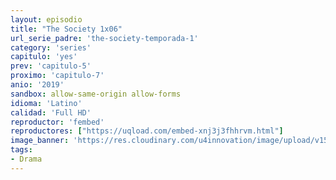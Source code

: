 ```yaml
---
layout: episodio
title: "The Society 1x06"
url_serie_padre: 'the-society-temporada-1'
category: 'series'
capitulo: 'yes'
prev: 'capitulo-5'
proximo: 'capitulo-7'
anio: '2019'
sandbox: allow-same-origin allow-forms
idioma: 'Latino'
calidad: 'Full HD'
reproductor: 'fembed'
reproductores: ["https://uqload.com/embed-xnj3j3fhhrvm.html"]
image_banner: 'https://res.cloudinary.com/u4innovation/image/upload/v1560312301/society-banner-min_bdybpf.jpg'
tags:
- Drama
---
```













